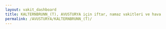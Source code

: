 ```yaml
---
layout: vakit_dashboard
title: KALTERNBRUNN_(T), AVUSTURYA için iftar, namaz vakitleri ve hava durumu - ilçe/eyalet seç
permalink: /AVUSTURYA/KALTERNBRUNN_(T)/
---
```


<script type="text/javascript">
  var GLOBAL_COUNTRY = 'AVUSTURYA';
  var GLOBAL_CITY = 'KALTERNBRUNN_(T)';
  var GLOBAL_STATE = '';
  var lat = 72;
  var lon = 21;
</script>
